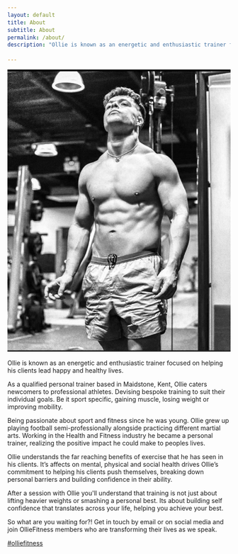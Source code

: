 ```yaml
---
layout: default
title: About
subtitle: About
permalink: /about/
description: "Ollie is known as an energetic and enthusiastic trainer focused on helping his clients lead happy and  healthy lives.  As a qualified personal trainer based in Maidstone, Kent, Ollie caters newcomers to professional athletes. Devising bespoke training to suit there individual goals. Be it sport specific,  gaining muscle, losing weight or improving mobility."

---
```


![ollie's profile photo](/assets/img/ollie-profile.jpeg)

Ollie is known as an energetic and enthusiastic trainer focused on helping his clients lead happy and  healthy lives.

As a qualified personal trainer based in Maidstone, Kent, Ollie caters newcomers to professional athletes. Devising bespoke training to suit their individual goals. Be it sport specific,  gaining muscle, losing weight or improving mobility.

Being passionate about sport and fitness since he was young. Ollie grew up playing football semi-professionally alongside practicing different martial arts. Working in the Health and Fitness industry he became a personal trainer, realizing the positive impact he could make to peoples lives.

Ollie understands the far reaching benefits of exercise that he has seen in his clients. It’s affects on mental, physical and social health drives Ollie’s commitment to helping his clients push themselves, breaking down personal barriers and building confidence in their ability.

After a session with Ollie you'll understand that training is not just about lifting heavier weights or smashing a personal best. Its about building self confidence that translates across your life, helping you achieve your best. 

So what are you waiting for?! Get in touch by email or on social media and join OllieFitness members who are transforming their lives as we speak.

<a class="team" href="https://www.instagram.com/explore/tags/olliefitness/">#olliefitness</a> 